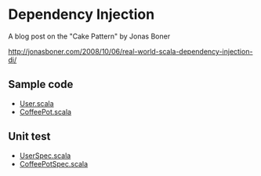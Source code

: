 Dependency Injection
====================

A blog post on the "Cake Pattern" by Jonas Boner

http://jonasboner.com/2008/10/06/real-world-scala-dependency-injection-di/

Sample code
-----------

* [User.scala](src/main/scala/com/jonasboner/User.scala)
* [CoffeePot.scala](src/main/scala/com/jonasboner/CoffeePot.scala)

Unit test
---------

* [UserSpec.scala](src/test/scala/com/jonasboner/UserSpec.scala)
* [CoffeePotSpec.scala](src/test/scala/com/jonasboner/CoffeePotSpec.scala)
